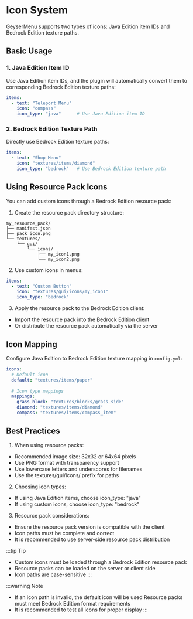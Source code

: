 # Icon System

GeyserMenu supports two types of icons: Java Edition item IDs and Bedrock Edition texture paths.

## Basic Usage

### 1. Java Edition Item ID

Use Java Edition item IDs, and the plugin will automatically convert them to corresponding Bedrock Edition texture paths:

```yaml
items:
  - text: "Teleport Menu"
    icon: "compass"
    icon_type: "java"      # Use Java Edition item ID
```
### 2. Bedrock Edition Texture Path
Directly use Bedrock Edition texture paths:
```yaml
items:
  - text: "Shop Menu"
    icon: "textures/items/diamond"
    icon_type: "bedrock"   # Use Bedrock Edition texture path
```
## Using Resource Pack Icons
You can add custom icons through a Bedrock Edition resource pack:

1. Create the resource pack directory structure:
```plaintext
my_resource_pack/
├── manifest.json
├── pack_icon.png
└── textures/
    └── gui/
        └── icons/
            ├── my_icon1.png
            └── my_icon2.png
```
2. Use custom icons in menus:
```yaml
items:
  - text: "Custom Button"
    icon: "textures/gui/icons/my_icon1"
    icon_type: "bedrock"
```
3. Apply the resource pack to the Bedrock Edition client:
- Import the resource pack into the Bedrock Edition client
- Or distribute the resource pack automatically via the server

## Icon Mapping
Configure Java Edition to Bedrock Edition texture mapping in `config.yml`:
```yaml
icons:
  # Default icon
  default: "textures/items/paper"
  
  # Icon type mappings
  mappings:
    grass_block: "textures/blocks/grass_side"
    diamond: "textures/items/diamond"
    compass: "textures/items/compass_item"
```

## Best Practices
1. When using resource packs:

- Recommended image size: 32x32 or 64x64 pixels
- Use PNG format with transparency support
- Use lowercase letters and underscores for filenames
- Use the textures/gui/icons/ prefix for paths

2. Choosing icon types:
- If using Java Edition items, choose icon_type: "java"
- If using custom icons, choose icon_type: "bedrock"

3. Resource pack considerations:
- Ensure the resource pack version is compatible with the client
- Icon paths must be complete and correct
- It is recommended to use server-side resource pack distribution

:::tip Tip

- Custom icons must be loaded through a Bedrock Edition resource pack
- Resource packs can be loaded on the server or client side
- Icon paths are case-sensitive
:::

:::warning Note
- If an icon path is invalid, the default icon will be used
Resource packs must meet Bedrock Edition format requirements
- It is recommended to test all icons for proper display 
:::